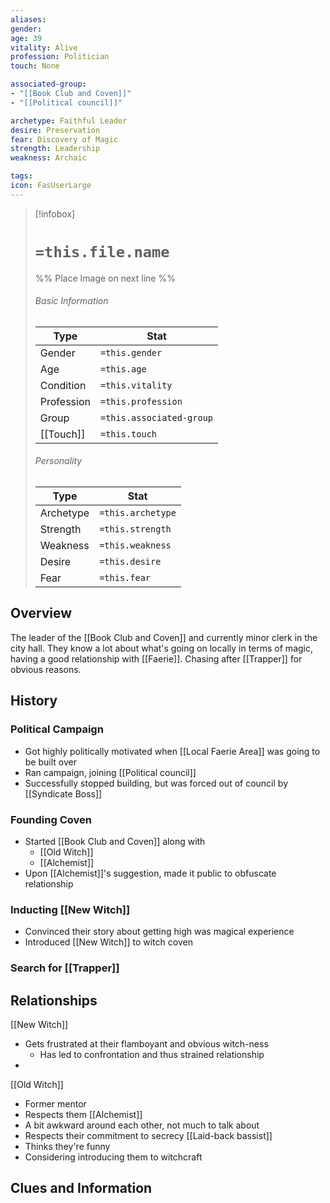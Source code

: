 ```yaml
---
aliases: 
gender: 
age: 39
vitality: Alive
profession: Politician
touch: None

associated-group: 
- "[[Book Club and Coven]]"
- "[[Political council]]"

archetype: Faithful Leader
desire: Preservation
fear: Discovery of Magic
strength: Leadership
weakness: Archaic

tags:
icon: FasUserLarge
---
```


> [!infobox]
> # `=this.file.name`
> %% Place Image on next line %%
> ###### Basic Information
> Type |  Stat |
> ---|---|
> Gender | `=this.gender` |
> Age | `=this.age` |
> Condition | `=this.vitality` |
> Profession | `=this.profession` |
> Group | `=this.associated-group` |
> [[Touch]] | `=this.touch` |
> ###### Personality
> Type |  Stat |
> ---|---|
> Archetype | `=this.archetype` |
> Strength | `=this.strength` |
> Weakness | `=this.weakness` |
> Desire | `=this.desire` |
> Fear | `=this.fear` |
## Overview
The leader of the [[Book Club and Coven]] and currently minor clerk in the city hall. They know a lot about what's going on locally in terms of magic, having a good relationship with [[Faerie]]. Chasing after [[Trapper]] for obvious reasons. 

## History
### Political Campaign
- Got highly politically motivated when [[Local Faerie Area]] was going to be built over
- Ran campaign, joining [[Political council]]
- Successfully stopped building, but was forced out of council by [[Syndicate Boss]]

### Founding Coven
- Started [[Book Club and Coven]] along with 
	- [[Old Witch]]
	- [[Alchemist]]
- Upon [[Alchemist]]'s suggestion, made it public to obfuscate relationship

### Inducting [[New Witch]]
- Convinced their story about getting high was magical experience
- Introduced [[New Witch]] to witch coven

### Search for [[Trapper]]


## Relationships
[[New Witch]]
- Gets frustrated at their flamboyant and obvious witch-ness 
	- Has led to confrontation and thus strained relationship
- 
[[Old Witch]]
- Former mentor
- Respects them
[[Alchemist]]
- A bit awkward around each other, not much to talk about
- Respects their commitment to secrecy
[[Laid-back bassist]]
- Thinks they're funny
- Considering introducing them to witchcraft

## Clues and Information
